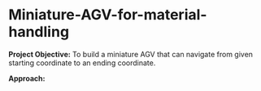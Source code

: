 #  Miniature-AGV-for-material-handling

**Project Objective:**
To build a miniature AGV that can navigate from given starting coordinate to an ending coordinate.

**Approach:**
